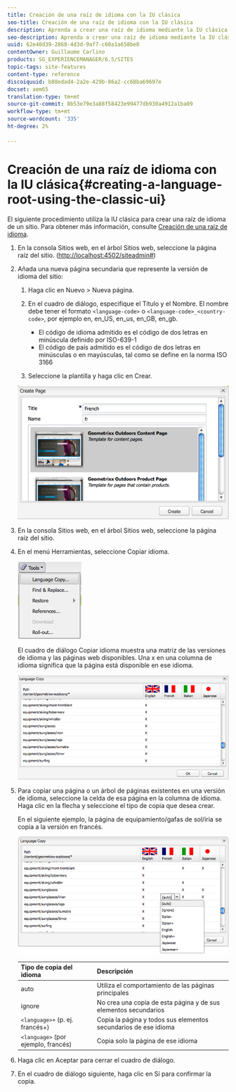```yaml
---
title: Creación de una raíz de idioma con la IU clásica
seo-title: Creación de una raíz de idioma con la IU clásica
description: Aprenda a crear una raíz de idioma mediante la IU clásica.
seo-description: Aprenda a crear una raíz de idioma mediante la IU clásica.
uuid: 62e40d39-2868-4d3d-9af7-c60a1a658be0
contentOwner: Guillaume Carlino
products: SG_EXPERIENCEMANAGER/6.5/SITES
topic-tags: site-features
content-type: reference
discoiquuid: b88edad4-2a2e-429b-86a2-cc68ba69697e
docset: aem65
translation-type: tm+mt
source-git-commit: 8b53e79e3a88f58423e99477db930a4912a1ba09
workflow-type: tm+mt
source-wordcount: '335'
ht-degree: 2%

---
```



# Creación de una raíz de idioma con la IU clásica{#creating-a-language-root-using-the-classic-ui}

El siguiente procedimiento utiliza la IU clásica para crear una raíz de idioma de un sitio. Para obtener más información, consulte [Creación de una raíz de idioma](/help/sites-administering/tc-prep.md#creating-a-language-root).

1. En la consola Sitios web, en el árbol Sitios web, seleccione la página raíz del sitio. ([http://localhost:4502/siteadmin#](http://localhost:4502/siteadmin#))
1. Añada una nueva página secundaria que represente la versión de idioma del sitio:

   1. Haga clic en Nuevo > Nueva página.
   1. En el cuadro de diálogo, especifique el Título y el Nombre. El nombre debe tener el formato `<language-code>` o `<language-code>_<country-code>`, por ejemplo en, en_US, en_us, en_GB, en_gb.

      * El código de idioma admitido es el código de dos letras en minúscula definido por ISO-639-1
      * El código de país admitido es el código de dos letras en minúsculas o en mayúsculas, tal como se define en la norma ISO 3166
   1. Seleccione la plantilla y haga clic en Crear.

   ![newpagefr](assets/newpagefr.png)

1. En la consola Sitios web, en el árbol Sitios web, seleccione la página raíz del sitio.
1. En el menú Herramientas, seleccione Copiar idioma.

   ![toolslanguage ecopy](assets/toolslanguagecopy.png)

   El cuadro de diálogo Copiar idioma muestra una matriz de las versiones de idioma y las páginas web disponibles. Una x en una columna de idioma significa que la página está disponible en ese idioma.

   ![languageEopydialog](assets/languagecopydialog.png)

1. Para copiar una página o un árbol de páginas existentes en una versión de idioma, seleccione la celda de esa página en la columna de idioma. Haga clic en la flecha y seleccione el tipo de copia que desea crear.

   En el siguiente ejemplo, la página de equipamiento/gafas de sol/iria se copia a la versión en francés.

   ![language ecopydilogdropdown](assets/languagecopydilogdropdown.png)

   | Tipo de copia del idioma | Descripción |
   |---|---|
   | auto | Utiliza el comportamiento de las páginas principales |
   | ignore | No crea una copia de esta página y de sus elementos secundarios |
   | `<language>+` (p. ej. francés+) | Copia la página y todos sus elementos secundarios de ese idioma |
   | `<language>` (por ejemplo, francés) | Copia solo la página de ese idioma |

1. Haga clic en Aceptar para cerrar el cuadro de diálogo.
1. En el cuadro de diálogo siguiente, haga clic en Sí para confirmar la copia.

